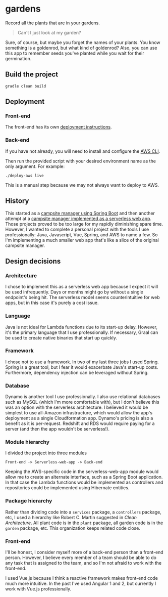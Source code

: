 # gardens

Record all the plants that are in your gardens.

> Can't I just look at my garden?

Sure, of course, but maybe you forget the names of your plants.
You know something is a goldenrod, but what kind of goldenrod?
Also, you can use this app to remember seeds you've planted while you wait for their germination.

## Build the project
```
gradle clean build
```

## Deployment
### Front-end

The front-end has its own [deployment instructions](front-end/README.md).

### Back-end

If you have not already, you will need to install and configure the [AWS CLI](https://aws.amazon.com/cli/).

Then run the provided script with your desired environment name as the only argument. For example:
```
./deploy-aws live
```

This is a manual step because we may not always want to deploy to AWS.

## History

This started as a [campsite manager using Spring Boot](https://github.com/cberes/campsites)
and then another attempt at a [campsite manager implemented as a serverless web app](https://github.com/cberes/ohboywerecamping).
Those projects proved to be too large for my rapidly diminishing spare time.
However, I wanted to complete a personal project with the tools I use professionally: Java, Javascript, Vue, Spring, and AWS to name a few.
So I'm implementing a much smaller web app that's like a slice of the original campsite manager.

## Design decisions

### Architecture

I chose to implement this as a serverless web app because I expect it will be used infrequently.
Days or months might go by without a single endpoint's being hit.
The serverless model seems counterintuitive for web apps, but in this case it's purely a cost issue.

### Language

Java is not ideal for Lambda functions due to its start-up delay.
However, it's the primary language that I use professionally.
If necessary, Graal can be used to create native binaries that start up quickly.

### Framework

I chose not to use a framework. In two of my last three jobs I used Spring.
Spring is a great tool, but I fear it would exacerbate Java's start-up costs.
Furthermore, dependency injection can be leveraged without Spring.

### Database

Dynamo is another tool I use professionally.
I also use relational databases such as MySQL (which I'm more comfortable with),
but I don't believe this was an option with the serverless architecture.
I believed it would be simplest to use all-Amazon infrastructure,
which would allow the app's deployment as a single Cloudformation app.
Dynamo's pricing is also a benefit as it is per-request. Redshift and RDS would require paying for a server
(and then the app wouldn't be serverless!).

### Module hierarchy

I divided the project into three modules

    Front-end -> Serverless-web-app -> Back-end

Keeping the AWS-specific code in the serverless-web-app module
would allow me to create an alternate interface, such as a Spring Boot application.
In that case the Lambda functions would be implemented as controllers and
repositories could be implemented using Hibernate entities.

### Package hierarchy

Rather than dividing code into a `services` package, a `controllers` package, etc, I used a hierarchy like
Robert C. Martin suggested in *Clean Architecture*. All plant code is in the `plant` package,
all garden code is in the `garden` package, etc. This organization keeps related code close.

### Front-end

I'll be honest, I consider myself more of a back-end person than a front-end person.
However, I believe every member of a team should be able to do any task that is assigned to the team,
and so I'm not afraid to work with the front-end.

I used Vue.js because I think a reactive framework makes front-end code much more intuitive.
In the past I've used Angular 1 and 2, but currently I work with Vue.js professionally.
